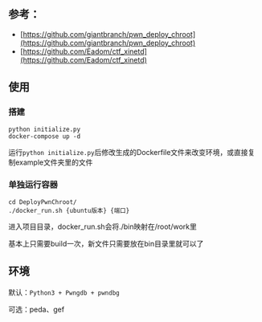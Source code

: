 ## 参考：

- [https://github.com/giantbranch/pwn_deploy_chroot](https://github.com/giantbranch/pwn_deploy_chroot)
- [https://github.com/Eadom/ctf_xinetd](https://github.com/Eadom/ctf_xinetd)

## 使用

### 搭建

```
python initialize.py
docker-compose up -d
```

运行`python initialize.py`后修改生成的Dockerfile文件来改变环境，或直接复制example文件夹里的文件

### 单独运行容器

```
cd DeployPwnChroot/
./docker_run.sh {ubuntu版本} {端口}
```

进入项目目录，docker_run.sh会将./bin映射在/root/work里

基本上只需要build一次，新文件只需要放在bin目录里就可以了

## 环境

默认：`Python3 + Pwngdb + pwndbg`

可选：peda、gef